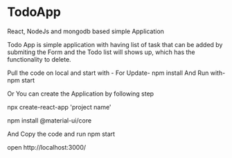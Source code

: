 # TodoApp
 React, NodeJs and mongodb based simple Application
 
 Todo App is simple application with having list of task that can be added by submiting the Form and the Todo list will shows up, which has the functionality to delete.
 
 Pull the code on local and start with -
 For Update-
 npm install
 And Run with-
 npm start
 
 Or You can create the Application by following step
 
   npx create-react-app 'project name'
   
   npm install @material-ui/core
   
   And Copy the code and run
   npm start
   
   open http://localhost:3000/ 
   
   
